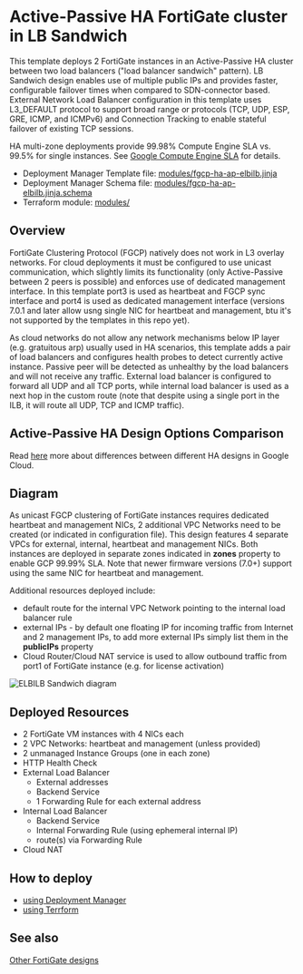 # Active-Passive HA FortiGate cluster in LB Sandwich
This template deploys 2 FortiGate instances in an Active-Passive HA cluster between two load balancers ("load balancer sandwich" pattern). LB Sandwich design enables use of multiple public IPs and provides faster, configurable failover times when compared to SDN-connector based. External Network Load Balancer configuration in this template uses L3_DEFAULT protocol to support broad range or protocols (TCP, UDP, ESP, GRE, ICMP, and ICMPv6) and Connection Tracking to enable stateful failover of existing TCP sessions.

HA multi-zone deployments provide 99.98% Compute Engine SLA vs. 99.5% for single instances. See [Google Compute Engine SLA](https://cloud.google.com/compute/sla) for details.

* Deployment Manager Template file: [modules/fgcp-ha-ap-elbilb.jinja](../modules/deployment-manager/fgcp-ha-ap-elbilb.jinja)
* Deployment Manager Schema file: [modules/fgcp-ha-ap-elbilb.jinja.schema](../modules/deployment-manager/fgcp-ha-ap-elbilb.jinja.schema)
* Terraform module: [modules/](../modules/)

## Overview
FortiGate Clustering Protocol (FGCP) natively does not work in L3 overlay networks. For cloud deployments it must be configured to use unicast communication, which slightly limits its functionality (only Active-Passive between 2 peers is possible) and enforces use of dedicated management interface. In this template port3 is used as heartbeat and FGCP sync interface and port4 is used as dedicated management interface (versions 7.0.1 and later allow usng single NIC for heartbeat and management, btu it's not supported by the templates in this repo yet).

As cloud networks do not allow any network mechanisms below IP layer (e.g. gratuitous arp) usually used in HA scenarios, this template adds a pair of load balancers and configures health probes to detect currently active instance. Passive peer will be detected as unhealthy by the load balancers and will not receive any traffic. External load balancer is configured to forward all UDP and all TCP ports, while internal load balancer is used as a next hop in the custom route (note that despite using a single port in the ILB, it will route all UDP, TCP and ICMP traffic).

## Active-Passive HA Design Options Comparison
Read [here](../README.md#choosing-ha-architecture) more about differences between different HA designs in Google Cloud.

## Diagram
As unicast FGCP clustering of FortiGate instances requires dedicated heartbeat and management NICs, 2 additional VPC Networks need to be created (or indicated in configuration file). This design features 4 separate VPCs for external, internal, heartbeat and management NICs. Both instances are deployed in separate zones indicated in **zones** property to enable GCP 99.99% SLA. Note that newer firmware versions (7.0+) support using the same NIC for heartbeat and management.

Additional resources deployed include:
- default route for the internal VPC Network pointing to the internal load balancer rule
- external IPs - by default one floating IP for incoming traffic from Internet and 2 management IPs, to add more external IPs simply list them in the **publicIPs** property
- Cloud Router/Cloud NAT service is used to allow outbound traffic from port1 of FortiGate instance (e.g. for license activation)

![ELBILB Sandwich diagram](https://lucid.app/publicSegments/view/190fc808-660a-4094-aeb7-c3ef4ebcb2c5/image.png)

## Deployed Resources
- 2 FortiGate VM instances with 4 NICs each
- 2 VPC Networks: heartbeat and management (unless provided)
- 2 unmanaged Instance Groups (one in each zone)
- HTTP Health Check
- External Load Balancer
    - External addresses
    - Backend Service
    - 1 Forwarding Rule for each external address
- Internal Load Balancer
    - Backend Service
    - Internal Forwarding Rule (using ephemeral internal IP)
    - route(s) via Forwarding Rule
- Cloud NAT

## How to deploy
- [using Deployment Manager](deployment-manager/)
- [using Terrform](terraform/)

## See also
[Other FortiGate designs](../README.md)

